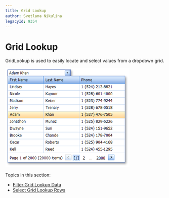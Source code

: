 ```yaml
---
title: Grid Lookup
author: Svetlana Nikulina
legacyId: 9354
---
```

# Grid Lookup
GridLookup is used to easily locate and select values from a dropdown grid.

![ASPxGridLookup](../../../images/img13290.png)

Topics in this section:
* [Filter Grid Lookup Data](filter-grid-lookup-data.md)
* [Select Grid Lookup Rows](select-grid-lookup-rows.md)